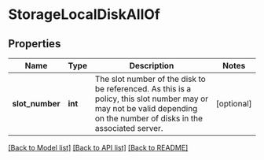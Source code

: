 # StorageLocalDiskAllOf

## Properties
Name | Type | Description | Notes
------------ | ------------- | ------------- | -------------
**slot_number** | **int** | The slot number of the disk to be referenced. As this is a policy, this slot number may or may not be valid depending on the number of disks in the associated server.    | [optional] 

[[Back to Model list]](../README.md#documentation-for-models) [[Back to API list]](../README.md#documentation-for-api-endpoints) [[Back to README]](../README.md)


